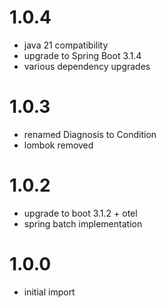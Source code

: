 # 1.0.4
- java 21 compatibility
- upgrade to Spring Boot 3.1.4
- various dependency upgrades

# 1.0.3
- renamed Diagnosis to Condition
- lombok removed

# 1.0.2
- upgrade to boot 3.1.2 + otel
- spring batch implementation

# 1.0.0
- initial import